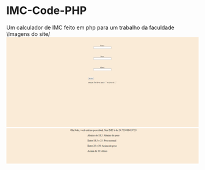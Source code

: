 # IMC-Code-PHP
Um calculador de IMC feito em php para um trabalho da faculdade <br>
\Imagens do site/<br>
<img src="1.png" alt="1">
<img src="2.png" alt="2">
